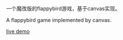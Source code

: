 一个魔改版的flappybird游戏，基于canvas实现。


A flappybird game implemented by canvas.

[live demo](https://flappybird-orpin.vercel.app/)

